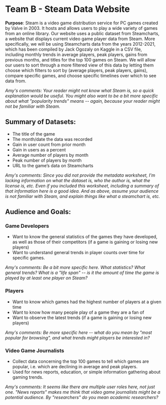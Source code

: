 # Team B - Steam Data Website
**Purpose**:
Steam is a video game distribution service for PC games created by Valve in 2003. It hosts and allows users to play a wide variety of games from an online library. Our website uses a public dataset from Steamcharts, a website that displays current video game player data from Steam. More specifically, we will be using Steamcharts data from the years 2012-2021, which has been compiled by Jack Ogozaly on Kaggle in a CSV file, including monthly trends in average players, peak players, gains from previous months, and titles for the top 100 games on Steam. We will allow our users to sort through a more filtered view of this data by letting them choose which filters to sort by (average players, peak players, gains), compare specific games, and choose specific timelines over which to see data from.
 
_Amy's comments: Your reader might not know what Steam is, so a quick explanation would be useful. You might also want to be a bit more specific about what "popularity trends" means -- again, because your reader might not be familiar with Steam._
 
## Summary of Datasets:
- The title of the game
- The month/date the data was recorded
- Gain in user count from prior month
- Gain in users as a percent
- Average number of players by month
- Peak number of players by month
- URL to the game’s data on Steamcharts
 
_Amy's comments: Since you did not provide the metadata worksheet, I'm lacking information on what the dataset is, who the author is, what the license is, etc. Even if you included this worksheet, including a summary of that information here is a good idea. And as above, assume your audience is not familiar with Steam, and explain things like what a steamchart is, etc._
 
## Audience and Goals:
### Game Developers
- Want to know the general statistics of the games they have developed, as well as those of their competitors (if a game is gaining or losing new players)
- Want to understand general trends in player counts over time for specific games.
 
_Amy's comments: Be a bit more specific here. What statistics? What general trends? What is a "life span" -- is it the amount of time the game is played by at least one player on Steam?_
 
### Players
- Want to know which games had the highest number of players at a given time
- Want to know how many people play of a game they are a fan of
- Want to observe the latest trends (if a game is gaining or losing new players)
 
_Amy's comments: Be more specific here -- what do you mean by "most popular for browsing", and what trends might players be interested in?_
 
### Video Game Journalists
- Collect data concerning the top 100 games to tell which games are popular, i.e. which are declining in average and peak players.
- Used for news reports, education, or simple information gathering about gaming trends.
 
_Amy's comments: It seems like there are multiple user roles here, not just one. "News reports" makes me think that video game journalists might be a potential audience. By "researchers" do you mean academic researchers?_
 




